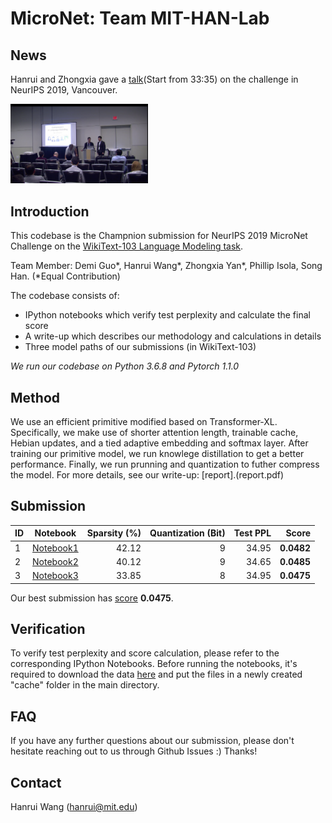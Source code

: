# MicroNet: Team MIT-HAN-Lab


## News
Hanrui and Zhongxia gave a [talk](https://slideslive.com/38922007/competition-track-day-13)(Start from 33:35) on the challenge in NeurIPS 2019, Vancouver.

<img src="talk_photo.png" alt="drawing" width="220"/>




## Introduction
This codebase is the Champnion submission for NeurIPS 2019 MicroNet Challenge on the [WikiText-103 Language Modeling task](https://micronet-challenge.github.io/index.html).

Team Member: Demi Guo\*, Hanrui Wang\*, Zhongxia Yan\*, Phillip Isola, Song Han. (\*Equal Contribution)

The codebase consists of:
* IPython notebooks which verify test perplexity and calculate the final score
* A write-up which describes our methodology and calculations in details
* Three model paths of our submissions (in WikiText-103)

*We run our codebase on Python 3.6.8 and Pytorch 1.1.0*

## Method 
We use an efficient primitive modified based on Transformer-XL. Specifically, we make use of shorter attention length, trainable cache, Hebian updates, and a tied adaptive embedding and softmax layer.
After training our primitive model, we run knowlege distillation to get a better performance. Finally, we run prunning and quantization to futher compress the model.
For more details, see our write-up: [report].(report.pdf)

## Submission 

| ID  | Notebook  | Sparsity (%) | Quantization (Bit)| Test PPL | **Score** |
| --- |:---------:| --------:|-------------:|---------:|----------:|
| 1 | [Notebook1](micronet_challenge-wikitext_103-1.ipynb)| 42.12 | 9 | 34.95 | **0.0482** |
| 2 | [Notebook2](micronet_challenge-wikitext_103-2.ipynb)| 40.12 | 9 | 34.65 | **0.0485** |
| 3 | [Notebook3](micronet_challenge-wikitext_103-3.ipynb)| 33.85 | 8 | 34.95 | **0.0475** |

Our best submission has [score](https://micronet-challenge.github.io/scoring_and_submission.html) **0.0475**.

## Verification
To verify test perplexity and score calculation, please refer to the corresponding IPython Notebooks. 
Before running the notebooks, it's required to download the data [here](https://www.dropbox.com/sh/nsj396bg6c4uy5a/AADlWpvbH7rD-Gku3HCt3_sDa?dl=0) and put the files in a newly created "cache" folder in the main directory.

## FAQ
If you have any further questions about our submission, please don't hesitate reaching out to us through Github Issues :)
Thanks!

## Contact
Hanrui Wang (hanrui@mit.edu)



